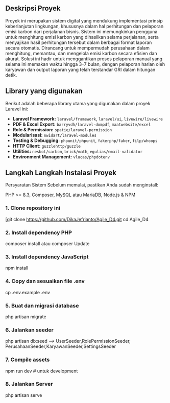 ## Deskripsi Proyek
Proyek ini merupakan sistem digital yang mendukung implementasi prinsip keberlanjutan lingkungan, khususnya dalam hal perhitungan dan pelaporan emisi karbon dari perjalanan bisnis. Sistem ini memungkinkan pengguna untuk menghitung emisi karbon yang dihasilkan selama perjalanan, serta menyajikan hasil perhitungan tersebut dalam berbagai format laporan secara otomatis.
Dirancang untuk mempermudah perusahaan dalam menghitung, memantau, dan mengelola emisi karbon secara efisien dan akurat. Solusi ini hadir untuk menggantikan proses pelaporan manual yang selama ini memakan waktu hingga 3–7 bulan, dengan pelaporan harian oleh karyawan dan output laporan yang telah terstandar GRI dalam hitungan detik.

## Library yang digunakan

Berikut adalah beberapa library utama yang digunakan dalam proyek Laravel ini:

- **Laravel Framework:** `laravel/framework`, `laravel/ui`, `livewire/livewire`
- **PDF & Excel Export:** `barryvdh/laravel-dompdf`, `maatwebsite/excel`
- **Role & Permission:** `spatie/laravel-permission`
- **Modularisasi:** `nwidart/laravel-modules`
- **Testing & Debugging:** `phpunit/phpunit`, `fakerphp/faker`, `filp/whoops`
- **HTTP Client:** `guzzlehttp/guzzle`
- **Utilities:** `nesbot/carbon`, `brick/math`, `egulias/email-validator`
- **Environment Management:** `vlucas/phpdotenv`

## Langkah Langkah Instalasi Proyek

Persyaratan Sistem
Sebelum memulai, pastikan Anda sudah menginstall:

PHP >= 8.3,
Composer,
MySQL atau MariaDB,
Node.js & NPM


### 1. Clone repository ini
[git clone https://github.com/DikaJefrianto/Agile_D4.git
cd Agile_D4

### 2. Install dependency PHP
composer install atau composer Update

### 3. Install dependency JavaScript
npm install

### 4. Copy dan sesuaikan file .env
cp .env.example .env

### 5. Buat dan migrasi database
php artisan migrate

### 6. Jalankan seeder 
php artisan db:seed --> UserSeeder,RolePermissionSeeder, PerusahaanSeeder,KaryawanSeeder,SettingsSeeder

### 7. Compile assets
npm run dev   # untuk development

### 8. Jalankan Server
php artisan serve

